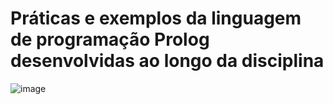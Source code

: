 # Práticas e exemplos da linguagem de programação Prolog desenvolvidas ao longo da disciplina

![image](https://user-images.githubusercontent.com/51489376/189750205-c1981f01-295a-4bff-90e5-3c98b2a19810.png)
